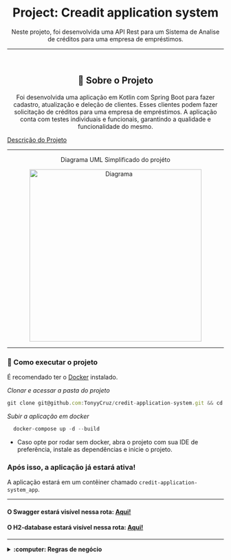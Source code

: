 <h1 align="center">Project: Creadit application system</h1>
<p align="center">Neste projeto, foi desenvolvida uma API Rest para um Sistema de Analise de créditos para uma empresa de empréstimos.</p>

---

<br>

<h2 align="center">📃 Sobre o Projeto</h2>

<p align="center">Foi desenvolvida uma aplicação em Kotlin com Spring Boot para fazer cadastro,
  atualização e deleção de clientes. Esses clientes podem fazer solicitação de créditos para uma empresa de empréstimos.
  A aplicação conta com testes individuais e funcionais, garantindo a qualidade e funcionalidade do mesmo.
</p>


<a href = "https://gist.github.com/cami-la/560b455b901778391abd2c9edea81286">Descrição do Projeto</a>

---

<div align="center">
<p>Diagrama UML Simplificado do projéto</p>
<picture><img
           height="400px"
           src="https://camo.githubusercontent.com/33acbb87760a5320ad4ad00fa6a49db79fc8c9142114d93c147e270b23236d48/68747470733a2f2f692e696d6775722e636f6d2f377068796131362e706e67"
           alt="Diagrama"
           />
</picture>
</div>

---

### 🚀 Como executar o projeto

É recomendado ter o <a href="https://docs.docker.com/get-started/overview/">Docker</a> instalado.

_Clonar e acessar a pasta do projeto_

```jsx
git clone git@github.com:TonyyCruz/credit-application-system.git && cd credit-application-system
```

_Subir a aplicação em docker_
```jsx
  docker-compose up -d --build
```

- Caso opte por rodar sem docker, abra o projeto com sua IDE de preferência, instale as dependências e inicie o projeto.

### Após isso, a aplicação já estará ativa!
  A aplicação estará em um contêiner chamado `credit-application-system_app`.

---

<h4>O Swagger estará visível nessa rota: <a href="http://localhost:8080/swagger-ui/index.html">Aqui!</a></h4>
<h4>O H2-database estará visível nessa rota: <a href="http://localhost:8080/swagger-ui/index.html">Aqui!</a></h4>

---

<details>
  <summary><strong>:computer: Regras de negócio</strong></summary><br/>
  <h3>Cliente:</h3>
  
  - Todos os campos são obrigatórios.
  - CPF deve ser válido.
  - Email deve ser válido.
  - Password deve ter entre 8 e 40 characteres.
    
  ---

  <h3>Crédito:</h3>
  
  - Todos os campos são obrigatórios.
  - Dia do primeiro pagamento deve ser uma data futura de no máximo três meses.
  - Numeo de pagamentos devem ser entre 1 e 48.
</details>
